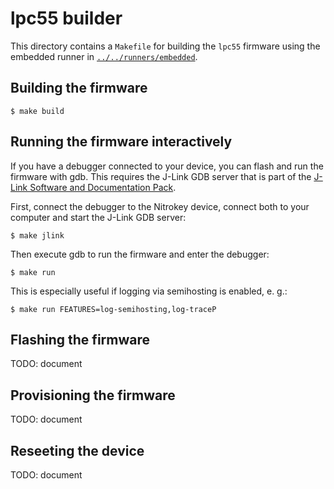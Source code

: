 # lpc55 builder

This directory contains a `Makefile` for building the `lpc55` firmware using the embedded runner in [`../../runners/embedded`](../../runners/embedded).

## Building the firmware

```
$ make build
```

## Running the firmware interactively

If you have a debugger connected to your device, you can flash and run the firmware with gdb.
This requires the J-Link GDB server that is part of the [J-Link Software and Documentation Pack](https://www.segger.com/downloads/jlink/#J-LinkSoftwareAndDocumentationPack).

First, connect the debugger to the Nitrokey device, connect both to your computer and start the J-Link GDB server:

```
$ make jlink
```

Then execute gdb to run the firmware and enter the debugger:

```
$ make run
```

This is especially useful if logging via semihosting is enabled, e. g.:

```
$ make run FEATURES=log-semihosting,log-traceP
```

## Flashing the firmware

TODO: document

## Provisioning the firmware

TODO: document

## Reseeting the device

TODO: document
